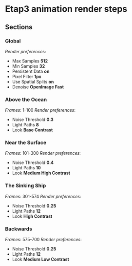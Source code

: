 # Etap3 animation render steps
## Sections
### Global
_Render preferences_:
- Max Samples **512**
- Min Samples **32**
- Persistent Data **on**
- Pixel Filter **1px**
- Use Spatial Splits **on**
- Denoise **OpenImage Fast**

### Above the Ocean
_Frames_: 1-100
_Render preferences_:
- Noise Threshold **0.3**
- Light Paths **8**
- Look **Base Contrast**

### Near the Surface
_Frames_: 101-300
_Render preferences_:
- Noise Threshold **0.4**
- Light Paths **10**
- Look **Medium High Contrast**

### The Sinking Ship
_Frames_: 301-574
_Render preferences_:
- Noise Threshold **0.25**
- Light Paths **12**
- Look **High Contrast**

### Backwards
_Frames_: 575-700
_Render preferences_:
- Noise Threshold **0.25**
- Light Paths **12**
- Look **Medium Low Contrast**
